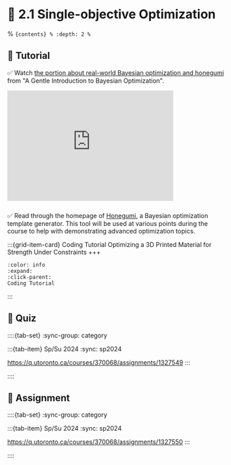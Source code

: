 # 🧩 2.1 Single-objective Optimization

% ```{contents}
% :depth: 2
% ```

## 🔰 Tutorial

✅ Watch [the portion about real-world Bayesian optimization and honegumi](https://youtu.be/IVaWl2tL06c?si=KQYNfAVw9f0AK-Ip&t=1874) from "A Gentle Introduction to Bayesian Optimization".

<div style="position: relative; overflow: hidden; padding-top: 50%; margin-bottom: 25px; width: 75%;">
    <iframe src="https://www.youtube.com/embed/IVaWl2tL06c?si=t2BTVJrREts6JPkd&amp;start=1837" title="YouTube video player" style="position: absolute; top: 0; left: 0; width: 100%; height: 100%; border: 0;" allow="accelerometer; autoplay; clipboard-write; encrypted-media; gyroscope; picture-in-picture; web-share; fullscreen" allowfullscreen="allowfullscreen" mozallowfullscreen="mozallowfullscreen" msallowfullscreen="msallowfullscreen"  oallowfullscreen="oallowfullscreen" webkitallowfullscreen="webkitallowfullscreen"></iframe>
</div>

✅ Read through the homepage of
[Honegumi](https://honegumi.readthedocs.io/en/latest/), a Bayesian optimization
template generator. This tool will be used at various points during the course
to help with demonstrating advanced optimization topics.

:::{grid-item-card} Coding Tutorial
Optimizing a 3D Printed Material for Strength Under Constraints
+++
```{button-link} https://honegumi.readthedocs.io/en/latest/curriculum/tutorials/sobo/sobo-tutorial.html
:color: info
:expand:
:click-parent:
Coding Tutorial
```
:::

## 🚀 Quiz

::::{tab-set}
:sync-group: category

:::{tab-item} Sp/Su 2024
:sync: sp2024

https://q.utoronto.ca/courses/370068/assignments/1327549
:::

::::

## 📄 Assignment

::::{tab-set}
:sync-group: category

:::{tab-item} Sp/Su 2024
:sync: sp2024

https://q.utoronto.ca/courses/370068/assignments/1327550
:::

::::

